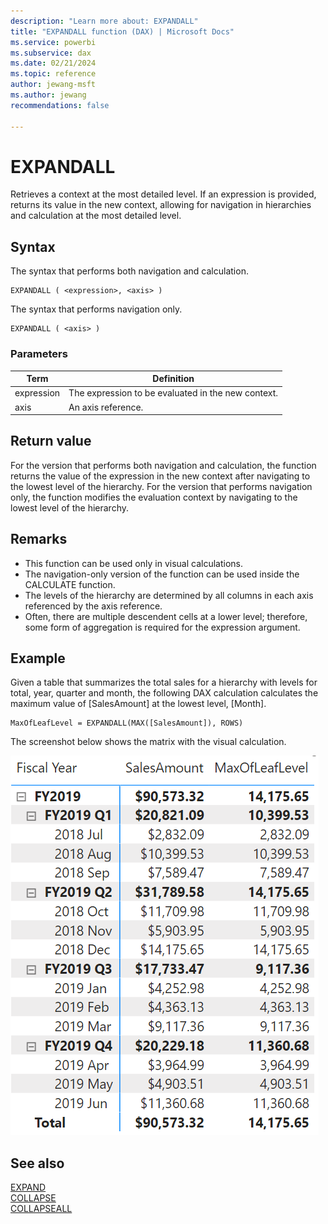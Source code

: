 ```yaml
---
description: "Learn more about: EXPANDALL"
title: "EXPANDALL function (DAX) | Microsoft Docs"
ms.service: powerbi
ms.subservice: dax
ms.date: 02/21/2024
ms.topic: reference
author: jewang-msft
ms.author: jewang
recommendations: false

---
```


# EXPANDALL

Retrieves a context at the most detailed level. If an expression is provided, returns its value in the new context, allowing for navigation in hierarchies and calculation at the most detailed level.

## Syntax

The syntax that performs both navigation and calculation.
```dax
EXPANDALL ( <expression>, <axis> )
```

The syntax that performs navigation only.
```dax
EXPANDALL ( <axis> )
```

### Parameters

|Term|Definition|
|--------|--------------|
|expression|The expression to be evaluated in the new context.|
|axis|An axis reference.|

## Return value

For the version that performs both navigation and calculation, the function returns the value of the expression in the new context after navigating to the lowest level of the hierarchy.
For the version that performs navigation only, the function modifies the evaluation context by navigating to the lowest level of the hierarchy.

## Remarks

* This function can be used only in visual calculations.
* The navigation-only version of the function can be used inside the CALCULATE function.
* The levels of the hierarchy are determined by all columns in each axis referenced by the axis reference.
* Often, there are multiple descendent cells at a lower level; therefore, some form of aggregation is required for the expression argument.

## Example

Given a table that summarizes the total sales for a hierarchy with levels for total, year, quarter and month, the following DAX calculation calculates the maximum value of [SalesAmount] at the lowest level, [Month].

```dax
MaxOfLeafLevel = EXPANDALL(MAX([SalesAmount]), ROWS)
```

The screenshot below shows the matrix with the visual calculation.

![DAX visual calculation](media/dax-queries/dax-visualcalc-expandall.png)

## See also

[EXPAND](expand-function-dax.md)  
[COLLAPSE](collapse-function-dax.md)  
[COLLAPSEALL](collapseall-function-dax.md)  


